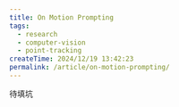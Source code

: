 ```yaml
---
title: On Motion Prompting
tags:
  - research
  - computer-vision
  - point-tracking
createTime: 2024/12/19 13:42:23
permalink: /article/on-motion-prompting/
---
```


待填坑